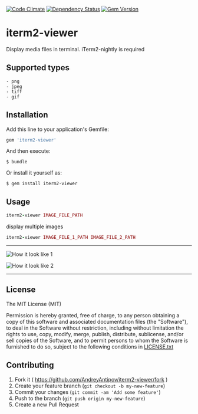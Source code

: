 [![Code Climate](https://codeclimate.com/github/AndreyAntipov/iterm2-viewer/badges/gpa.svg)](https://codeclimate.com/github/AndreyAntipov/iterm2-viewer)
[![Dependency Status](https://gemnasium.com/AndreyAntipov/iterm2-viewer.svg)](https://gemnasium.com/AndreyAntipov/iterm2-viewer)
[![Gem Version](https://badge.fury.io/rb/iterm2-viewer.svg)](http://badge.fury.io/rb/iterm2-viewer)

# iterm2-viewer

Display media files in terminal. iTerm2-nightly is required

## Supported types
    - png
    - jpeg
    - tiff
    - gif

## Installation

Add this line to your application's Gemfile:

```ruby
gem 'iterm2-viewer'
```

And then execute:

    $ bundle

Or install it yourself as:

    $ gem install iterm2-viewer

## Usage

```ruby
iterm2-viewer IMAGE_FILE_PATH
```
display multiple images
```ruby
iterm2-viewer IMAGE_FILE_1_PATH IMAGE_FILE_2_PATH
```
--- 

![How it look like 1](https://raw.githubusercontent.com/AndreyAntipov/iterm2-viewer/media/screenshot_1.png "How it look like 1")

![How it look like 2](https://raw.githubusercontent.com/AndreyAntipov/iterm2-viewer/media/screenshot_2.png "How it look like 2")

--- 

## License

The MIT License (MIT) 

Permission is hereby granted, free of charge, to any person obtaining a copy of this software and associated documentation files (the "Software"), to deal in the Software without restriction, including without limitation the rights to use, copy, modify, merge, publish, distribute, sublicense, and/or sell copies of the Software, and to permit persons to whom the Software is furnished to do so, subject to the following conditions in [LICENSE.txt](https://github.com/AndreyAntipov/iterm2-viewer/blob/master/LICENSE.txt)

## Contributing

1. Fork it ( https://github.com/AndreyAntipov/iterm2-viewer/fork )
2. Create your feature branch (`git checkout -b my-new-feature`)
3. Commit your changes (`git commit -am 'Add some feature'`)
4. Push to the branch (`git push origin my-new-feature`)
5. Create a new Pull Request
